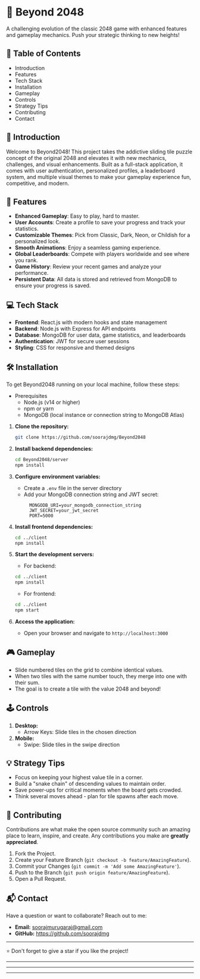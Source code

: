# 🔢 Beyond 2048

A challenging evolution of the classic 2048 game with enhanced features and gameplay mechanics. Push your strategic thinking to new heights!

## 🚀 Table of Contents

- Introduction
- Features
- Tech Stack
- Installation
- Gameplay
- Controls
- Strategy Tips
- Contributing
- Contact
  
## 📖 Introduction

Welcome to Beyond2048! This project takes the addictive sliding tile puzzle concept of the original 2048 and elevates it with new mechanics, challenges, and visual enhancements. Built as a full-stack application, it comes with user authentication, personalized profiles, a leaderboard system, and multiple visual themes to make your gameplay experience fun, competitive, and modern.

## 🌟 Features

- **Enhanced Gameplay**: Easy to play, hard to master.
- **User Accounts**: Create a profile to save your progress and track your statistics.
- **Customizable Themes**: Pick from Classic, Dark, Neon, or Childish for a personalized look.
- **Smooth Animations**: Enjoy a seamless gaming experience.
- **Global Leaderboards**: Compete with players worldwide and see where you rank.
- **Game History**: Review your recent games and analyze your performance.
- **Persistent Data**: All data is stored and retrieved from MongoDB to ensure your progress is saved.

## 💻 Tech Stack

- **Frontend**: React.js with modern hooks and state management
- **Backend**: Node.js with Express for API endpoints
- **Database**: MongoDB for user data, game statistics, and leaderboards
- **Authentication**: JWT for secure user sessions
- **Styling**: CSS for responsive and themed designs

## 🛠 Installation

To get Beyond2048 running on your local machine, follow these steps:

- Prerequisites
    - Node.js (v14 or higher)
    - npm or yarn
    - MongoDB (local instance or connection string to MongoDB Atlas)

1. **Clone the repository:**
    ```sh
    git clone https://github.com/soorajdmg/Beyond2048
    ```

2. **Install backend dependencies:**
    ```sh
    cd Beyond2048/server
    npm install
    ```

3. **Configure environment variables:**
    - Create a `.env` file in the server directory
    - Add your MongoDB connection string and JWT secret:
      ```
        MONGODB_URI=your_mongodb_connection_string
        JWT_SECRET=your_jwt_secret
        PORT=5000
      ```

4. **Install frontend dependencies:**
    ```sh
    cd ../client    
    npm install 
    ```

5. **Start the development servers:**
    - For backend:
    ```sh
    cd ../client    
    npm install 
    ```

    - For frontend:
    ```sh
    cd ../client
    npm start
    ```

6. **Access the application:**
    - Open your browser and navigate to `http://localhost:3000`

## 🎮 Gameplay

- Slide numbered tiles on the grid to combine identical values.
- When two tiles with the same number touch, they merge into one with their sum.
- The goal is to create a tile with the value 2048 and beyond!

## 🕹 Controls

1. **Desktop:**
    - Arrow Keys: Slide tiles in the chosen direction
2. **Mobile:**
    - Swipe: Slide tiles in the swipe direction

## 💡 Strategy Tips

- Focus on keeping your highest value tile in a corner.
- Build a "snake chain" of descending values to maintain order.
- Save power-ups for critical moments when the board gets crowded.
- Think several moves ahead - plan for tile spawns after each move.

## 🤝 Contributing

Contributions are what make the open source community such an amazing place to learn, inspire, and create. Any contributions you make are **greatly appreciated**.

1. Fork the Project.
2. Create your Feature Branch (`git checkout -b feature/AmazingFeature`).
3. Commit your Changes (`git commit -m 'Add some AmazingFeature'`).
4. Push to the Branch (`git push origin feature/AmazingFeature`).
5. Open a Pull Request.

## 📬 Contact

Have a question or want to collaborate? Reach out to me:

- **Email:** [soorajmurugaraj@gmail.com](soorajmurugaraj@gmail.com)
- **GitHub:** https://github.com/soorajdmg

---

⭐️ Don't forget to give a star if you like the project!

---
---
---

